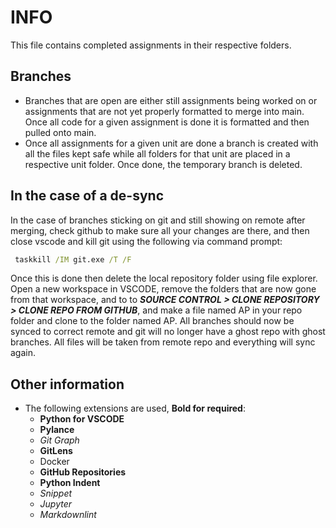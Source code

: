 # INFO

This file contains completed assignments in their respective folders.

## Branches

- Branches that are open are either still assignments being worked on or assignments that are not yet properly formatted to merge into main. Once all code for a given assignment is done it is formatted and then pulled onto main.
- Once all assignments for a given unit are done a branch is created with all the files kept safe while all folders for that unit are placed in a respective unit folder. Once done, the temporary branch is deleted.

## In the case of a de-sync

In the case of branches sticking on git and still showing on remote after merging, check github to make sure all your changes are there, and then close vscode and kill git using the following via command prompt:

```cmd
 taskkill /IM git.exe /T /F 
```

Once this is done then delete the local repository folder using file explorer. Open a new workspace in VSCODE, remove the folders that are now gone from that workspace, and to to ***SOURCE CONTROL > CLONE REPOSITORY > CLONE REPO FROM GITHUB***, and make a file named AP in your repo folder and clone to the folder named AP. All branches should now be synced to correct remote and git will no longer have a ghost repo with ghost branches. All files will be taken from remote repo and everything will sync again.

## Other information

- The following extensions are used, **Bold for required**:
  - **Python for VSCODE**
  - **Pylance**
  - *Git Graph*
  - **GitLens**
  - Docker
  - **GitHub Repositories**
  - **Python Indent**
  - *Snippet*
  - *Jupyter*
  - *Markdownlint*
